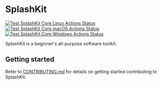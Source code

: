 # SplashKit

[![Test SplashKit Core Linux Actions Status](https://github.com/splashkit/splashkit-core/workflows/SplashKit%20Core%20Linux/badge.svg)](https://github.com/splashkit/splashkit-core/actions) [![Test SplashKit Core macOS Actions Status](https://github.com/splashkit/splashkit-core/workflows/SplashKit%20Core%20macOS/badge.svg)](https://github.com/splashkit/splashkit-core/actions) [![Test SplashKit Core Windows Actions Status](https://github.com/splashkit/splashkit-core/workflows/SplashKit%20Core%20Windows/badge.svg)](https://github.com/splashkit/splashkit-core/actions)

SplashKit is a beginner's all-purpose software toolkit.

## Getting started

Refer to [CONTRIBUTING.md](CONTRIBUTING.md) for details on getting started contributing to SplashKit.
